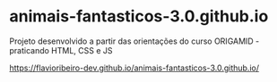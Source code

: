 # animais-fantasticos-3.0.github.io
Projeto desenvolvido a partir das orientações do curso ORIGAMID - praticando HTML, CSS e JS



https://flavioribeiro-dev.github.io/animais-fantasticos-3.0.github.io/
